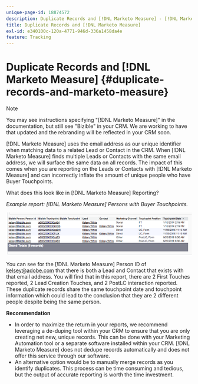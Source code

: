 ```yaml
---
unique-page-id: 18874572
description: Duplicate Records and [!DNL Marketo Measure] - [!DNL Marketo Measure]
title: Duplicate Records and [!DNL Marketo Measure]
exl-id: e340100c-120a-4771-946d-336a1458da4e
feature: Tracking
---
```

# Duplicate Records and [!DNL Marketo Measure] {#duplicate-records-and-marketo-measure}

>[!NOTE]
>
>You may see instructions specifying "[!DNL Marketo Measure]" in the documentation, but still see "Bizible" in your CRM. We are working to have that updated and the rebranding will be reflected in your CRM soon.

[!DNL Marketo Measure] uses the email address as our unique identifier when matching data to a related Lead or Contact in the CRM. When [!DNL Marketo Measure] finds multiple Leads or Contacts with the same email address, we will surface the same data on all records. The impact of this comes when you are reporting on the Leads or Contacts with [!DNL Marketo Measure] and can incorrectly inflate the amount of unique people who have Buyer Touchpoints.
  
What does this look like in [!DNL Marketo Measure] Reporting?

_Example report: [!DNL Marketo Measure] Persons with Buyer Touchpoints._

![](assets/1-1.png)
  
You can see for the [!DNL Marketo Measure] Person ID of kelsey@adobe.com that there is both a Lead and Contact that exists with that email address. You will find that in this report, there are 2 First Touches reported, 2 Lead Creation Touches, and 2 PostLC interaction reported. These duplicate records share the same touchpoint date and touchpoint information which could lead to the conclusion that they are 2 different people despite being the same person.
  
**Recommendation**

* In order to maximize the return in your reports, we recommend leveraging a de-duping tool within your CRM to ensure that you are only creating net new, unique records. This can be done with your Marketing Automation tool or a separate software installed within your CRM. [!DNL Marketo Measure] does not dedupe records automatically and does not offer this service through our software.
* An alternative option would be to manually merge records as you identify duplicates. This process can be time consuming and tedious, but the output of accurate reporting is worth the time investment.
